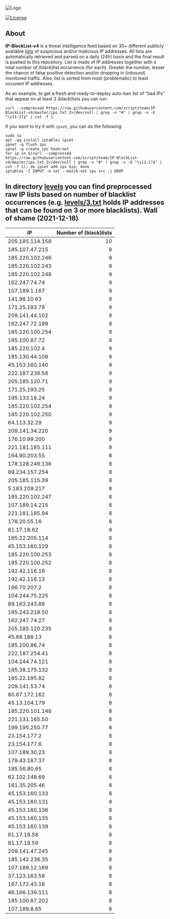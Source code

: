 ![Logo](https://i.imgur.com/PyKLAe7.png)

[![License](https://img.shields.io/badge/license-The_Unlicense-red.svg)](https://unlicense.org/)

About
----

**IP-BlockList-v4** is a threat intelligence feed based on 30+ different publicly available [lists](https://github.com/stamparm/maltrail) of suspicious and/or malicious IP addresses. All lists are automatically retrieved and parsed on a daily (24h) basis and the final result is pushed to this repository. List is made of IP addresses together with a total number of (black)list occurrence (for each). Greater the number, lesser the chance of false positive detection and/or dropping in (inbound) monitored traffic. Also, list is sorted from most (problematic) to least occurent IP addresses.

As an example, to get a fresh and ready-to-deploy auto-ban list of "bad IPs" that appear on at least 3 (black)lists you can run:

```
curl --compressed https://raw.githubusercontent.com/scriptzteam/IP-BlockList-v4/master/ips.txt 2>/dev/null | grep -v "#" | grep -v -E "\s[1-2]$" | cut -f 1
```

If you want to try it with `ipset`, you can do the following:

```
sudo su
apt -qq install iptables ipset
ipset -q flush ips
ipset -q create ips hash:net
for ip in $(curl --compressed https://raw.githubusercontent.com/scriptzteam/IP-BlockList-v4/master/ips.txt 2>/dev/null | grep -v "#" | grep -v -E "\s[1-2]$" | cut -f 1); do ipset add ips $ip; done
iptables -I INPUT -m set --match-set ips src -j DROP
```

In directory [levels](levels) you can find preprocessed raw IP lists based on number of blacklist occurrences (e.g. [levels/3.txt](levels/3.txt) holds IP addresses that can be found on 3 or more blacklists).
Wall of shame (2021-12-18)
----

|IP|Number of (black)lists|
|---|--:|
205.185.114.158|10
185.107.47.215|9
185.220.102.246|9
185.220.102.243|9
185.220.102.248|9
162.247.74.74|9
107.189.1.167|9
141.98.10.63|9
171.25.193.78|9
209.141.44.102|9
162.247.72.199|9
185.220.100.254|9
185.100.87.72|9
185.220.102.4|9
185.130.44.108|9
45.153.160.140|9
222.187.238.58|9
205.185.120.71|9
171.25.193.25|9
195.133.18.24|9
185.220.102.254|9
185.220.102.250|9
64.113.32.29|9
209.141.34.220|9
176.10.99.200|9
221.181.185.111|9
164.90.203.55|8
178.128.249.136|8
89.234.157.254|8
205.185.115.39|8
5.183.209.217|8
185.220.102.247|8
107.189.14.215|8
221.181.185.94|8
178.20.55.16|8
81.17.18.62|8
165.22.205.114|8
45.153.160.129|8
185.220.100.253|8
185.220.100.252|8
192.42.116.16|8
192.42.116.13|8
166.70.207.2|8
104.244.75.225|8
89.163.243.88|8
185.243.218.50|8
162.247.74.27|8
205.185.120.235|8
45.88.188.13|8
185.100.86.74|8
222.187.254.41|8
104.244.74.121|8
185.38.175.132|8
165.22.195.82|8
209.141.53.74|8
80.67.172.162|8
45.13.104.179|8
185.220.101.148|8
221.131.165.50|8
199.195.250.77|8
23.154.177.2|8
23.154.177.6|8
107.189.30.23|8
179.43.187.37|8
185.56.80.65|8
62.102.148.69|8
161.35.205.46|8
45.153.160.133|8
45.153.160.131|8
45.153.160.136|8
45.153.160.135|8
45.153.160.139|8
81.17.18.58|8
81.17.18.59|8
209.141.47.245|8
185.142.236.35|8
107.189.12.169|8
37.123.163.58|8
167.172.43.16|8
46.166.139.111|8
185.100.87.202|8
107.189.8.65|8
